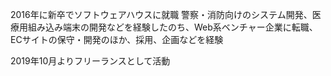 2016年に新卒でソフトウェアハウスに就職
警察・消防向けのシステム開発、医療用組み込み端末の開発などを経験したのち、Web系ベンチャー企業に転職、ECサイトの保守・開発のほか、採用、企画などを経験

2019年10月よりフリーランスとして活動